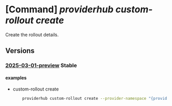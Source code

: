 # [Command] _providerhub custom-rollout create_

Create the rollout details.

## Versions

### [2025-03-01-preview](/Resources/mgmt-plane/L3N1YnNjcmlwdGlvbnMve30vcHJvdmlkZXJzL21pY3Jvc29mdC5wcm92aWRlcmh1Yi9wcm92aWRlcnJlZ2lzdHJhdGlvbnMve30vY3VzdG9tcm9sbG91dHMve30=/2025-03-01-preview.xml) **Stable**

<!-- mgmt-plane /subscriptions/{}/providers/microsoft.providerhub/providerregistrations/{}/customrollouts/{} 2025-03-01-preview -->

#### examples

- custom-rollout create
    ```bash
        providerhub custom-rollout create --provider-namespace "{providerNamespace}" --rollout-name "{customRolloutName}" --canary region="EastUS2EUAP" region="centraluseuap"
    ```
